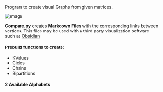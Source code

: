 
Program to create visual Graphs from given matrices. 

![image](https://github.com/joao-beirao/graph-visualization/assets/72351540/e73c7741-5a42-4cc2-876c-d795c1506d5a)

**Compare.py** creates **Markdown Files** with the corresponding links between vertices. This files may be used with a third party visualization software such as [Obsidian](https://obsidian.md/)

#### Prebuild functions to create: 
- KValues
- Cicles
- Chains
- Bipartitions

#### 2 Available Alphabets
